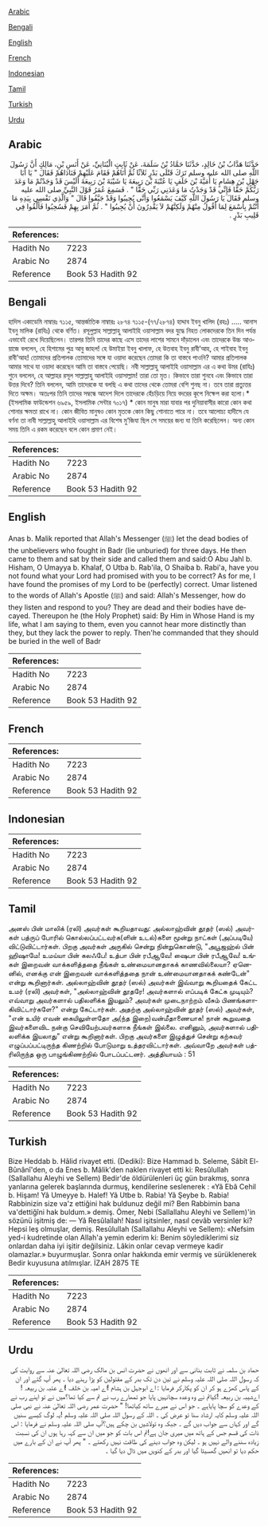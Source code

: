 [Arabic](#arabic)

[Bengali](#bengali)

[English](#english)

[French](#french)

[Indonesian](#indonesian)

[Tamil](#tamil)

[Turkish](#turkish)

[Urdu](#urdu)

## Arabic


<div dir="rtl" lang="ar" style={{fontSize:'larger',backgroundColor:'#f8f9fa',padding:20}}>
حَدَّثَنَا هَدَّابُ بْنُ خَالِدٍ، حَدَّثَنَا حَمَّادُ بْنُ سَلَمَةَ، عَنْ ثَابِتٍ الْبُنَانِيِّ، عَنْ أَنَسِ بْنِ، مَالِكٍ أَنَّ رَسُولَ اللَّهِ صلى الله عليه وسلم تَرَكَ قَتْلَى بَدْرٍ ثَلاَثًا ثُمَّ أَتَاهُمْ فَقَامَ عَلَيْهِمْ فَنَادَاهُمْ فَقَالَ ‏"‏ يَا أَبَا جَهْلِ بْنَ هِشَامٍ يَا أُمَيَّةَ بْنَ خَلَفٍ يَا عُتْبَةَ بْنَ رَبِيعَةَ يَا شَيْبَةَ بْنَ رَبِيعَةَ أَلَيْسَ قَدْ وَجَدْتُمْ مَا وَعَدَ رَبُّكُمْ حَقًّا فَإِنِّي قَدْ وَجَدْتُ مَا وَعَدَنِي رَبِّي حَقًّا ‏"‏ ‏.‏ فَسَمِعَ عُمَرُ قَوْلَ النَّبِيِّ صلى الله عليه وسلم فَقَالَ يَا رَسُولَ اللَّهِ كَيْفَ يَسْمَعُوا وَأَنَّى يُجِيبُوا وَقَدْ جَيَّفُوا قَالَ ‏"‏ وَالَّذِي نَفْسِي بِيَدِهِ مَا أَنْتُمْ بِأَسْمَعَ لِمَا أَقُولُ مِنْهُمْ وَلَكِنَّهُمْ لاَ يَقْدِرُونَ أَنْ يُجِيبُوا ‏"‏ ‏.‏ ثُمَّ أَمَرَ بِهِمْ فَسُحِبُوا فَأُلْقُوا فِي قَلِيبِ بَدْرٍ ‏.‏
</div>
<div style={{backgroundColor:'#f8f9fa',padding:20, marginBottom: 10}}><table> <thead> <tr> <th>References:</th> <th></th> </tr> </thead> <tbody><tr><td>Hadith No</td><td>7223</td></tr><tr><td>Arabic No</td><td>2874</td></tr><tr><td>Reference</td><td>Book 53 Hadith 92</td></tr></tbody></table></div>

## Bengali


<div dir="ltr" lang="bn" style={{fontSize:'larger',backgroundColor:'#f8f9fa',padding:20}}>
হাদিস একাডেমি নাম্বারঃ ৭১১৫, আন্তর্জাতিক নাম্বারঃ ২৮৭৪ ৭১১৫-(৭৭/২৮৭৪) হাদ্দাব ইবনু খালিদ (রহঃ) ..... আনাস ইবনু মালিক (রাযিঃ) থেকে বর্ণিত। রসূলুল্লাহ সাল্লাল্লাহু আলাইহি ওয়াসাল্লাম বদর যুদ্ধে নিহত লোকদেরকে তিন দিন পর্যন্ত এভাবেই রেখে দিয়েছিলেন। তারপর তিনি তাদের কাছে এসে তাদের লাশের সামনে দাঁড়ালেন এবং তাদেরকে উচ্চ আওয়াজে বললেন, হে হিশামের পুত্র আবু জাহল! হে উমাইয়া ইবনু খালাফ, হে উতবাহ ইবনু রাবী’আহ, হে শাইবাহ ইবনু রাবী’আহ! তোমাদের প্রতিপালক তোমাদের সঙ্গে যা ওয়াদা করেছেন তোমরা কি তা বাস্তবে পাওনি? আমার প্রতিপালক আমার সাথে যা ওয়াদা করেছেন আমি তা বাস্তবে পেয়েছি। নবী সাল্লাল্লাহু আলাইহি ওয়াসাল্লাম এর এ কথা উমর (রাযিঃ) শুনে বললেন, হে আল্লাহর রসূল সাল্লাল্লাহু আলাইহি ওয়াসাল্লাম! তারা তো মৃত। কিভাবে তারা শুনবে এবং কিভাবে তারা উত্তর দিবে? তিনি বললেন, আমি তাদেরকে যা বলছি এ কথা তাদের থেকে তোমরা বেশি শুনছ না। তবে তারা প্রত্যুত্তর দিতে অক্ষম। অতঃপর তিনি তাদের সম্বন্ধে আদেশ দিলে তাদেরকে হেঁচড়িয়ে নিয়ে বদরের কূপে নিক্ষেপ করা হলো।* (ইসলামিক ফাউন্ডেশন ৬৯৫৯, ইসলামিক সেন্টার ৭০১৭) * কোন মানুষ মারা যাবার পর দুনিয়াবাসীর কারো কোন কথা শোনার ক্ষমতা রাখে না। কোন জীবিত মানুষও কোন মৃতকে কোন কিছু শোনাতে পারে না। তবে আলোচ্য হাদীসে যে বর্ণনা তা নাবী সাল্লাল্লাহু আলাইহি ওয়াসাল্লাম এর বিশেষ মু’জিযা ছিল সে সময়ের জন্য যা তিনি করেছিলেন। অন্য কোন সময় তিনি এ রকম করেছেন বলে কোন প্রমাণ নেই।
</div>
<div style={{backgroundColor:'#f8f9fa',padding:20, marginBottom: 10}}><table> <thead> <tr> <th>References:</th> <th></th> </tr> </thead> <tbody><tr><td>Hadith No</td><td>7223</td></tr><tr><td>Arabic No</td><td>2874</td></tr><tr><td>Reference</td><td>Book 53 Hadith 92</td></tr></tbody></table></div>

## English


<div dir="ltr" lang="en" style={{fontSize:'larger',backgroundColor:'#f8f9fa',padding:20}}>
Anas b. Malik reported that Allah's Messenger (ﷺ) let the dead bodies of the unbelievers who fought in Badr (lie unburied) for three days. He then came to them and sat by their side and called them and said:O Abu Jahl b. Hisham, O Umayya b. Khalaf, O Utba b. Rab'ila, O Shaiba b. Rabi'a, have you not found what your Lord had promised with you to be correct? As for me, I have found the promises of my Lord to be (perfectly) correct. Umar listened to the words of Allah's Apostle (ﷺ) and said: Allah's Messenger, how do they listen and respond to you? They are dead and their bodies have decayed. Thereupon he (the Holy Prophet) said: By Him in Whose Hand is my life, what I am saying to them, even you cannot hear more distinctly than they, but they lack the power to reply. Then'he commanded that they should be buried in the well of Badr
</div>
<div style={{backgroundColor:'#f8f9fa',padding:20, marginBottom: 10}}><table> <thead> <tr> <th>References:</th> <th></th> </tr> </thead> <tbody><tr><td>Hadith No</td><td>7223</td></tr><tr><td>Arabic No</td><td>2874</td></tr><tr><td>Reference</td><td>Book 53 Hadith 92</td></tr></tbody></table></div>

## French


<div dir="ltr" lang="fr" style={{fontSize:'larger',backgroundColor:'#f8f9fa',padding:20}}>

</div>
<div style={{backgroundColor:'#f8f9fa',padding:20, marginBottom: 10}}><table> <thead> <tr> <th>References:</th> <th></th> </tr> </thead> <tbody><tr><td>Hadith No</td><td>7223</td></tr><tr><td>Arabic No</td><td>2874</td></tr><tr><td>Reference</td><td>Book 53 Hadith 92</td></tr></tbody></table></div>

## Indonesian


<div dir="ltr" lang="id" style={{fontSize:'larger',backgroundColor:'#f8f9fa',padding:20}}>

</div>
<div style={{backgroundColor:'#f8f9fa',padding:20, marginBottom: 10}}><table> <thead> <tr> <th>References:</th> <th></th> </tr> </thead> <tbody><tr><td>Hadith No</td><td>7223</td></tr><tr><td>Arabic No</td><td>2874</td></tr><tr><td>Reference</td><td>Book 53 Hadith 92</td></tr></tbody></table></div>

## Tamil


<div dir="ltr" lang="ta" style={{fontSize:'larger',backgroundColor:'#f8f9fa',padding:20}}>
அனஸ் பின் மாலிக் (ரலி) அவர்கள் கூறியதாவது: அல்லாஹ்வின் தூதர் (ஸல்) அவர்கள் பத்ருப் போரில் கொல்லப்பட்டவர்க(ளின் உடல்)களை மூன்று நாட்கள் (அப்படியே) விட்டுவிட்டார்கள். பிறகு அவர்கள் அருகில் சென்று நின்றுகொண்டு, "அபூஜஹ்ல் பின் ஹிஷாமே! உமய்யா பின் கலஃபே! உத்பா பின் ரபீஆவே! ஷைபா பின் ரபீஆவே! உங்கள் இறைவன் வாக்களித்ததை நீங்கள் உண்மையானதாகக் காணவில்லையா? ஏனெனில், எனக்கு என் இறைவன் வாக்களித்ததை நான் உண்மையானதாகக் கண்டேன்" என்று கூறினார்கள். அல்லாஹ்வின் தூதர் (ஸல்) அவர்கள் இவ்வாறு கூறியதைக் கேட்ட உமர் (ரலி) அவர்கள், "அல்லாஹ்வின் தூதரே! அவர்களால் எப்படிக் கேட்க முடியும்? எவ்வாறு அவர்களால் பதிலளிக்க இயலும்? அவர்கள் முடைநாற்றம் வீசும் பிணங்களாகிவிட்டார்களே?" என்று கேட்டார்கள். அதற்கு அல்லாஹ்வின் தூதர் (ஸல்) அவர்கள், "என் உயிர் எவன் கையிலுள்ளதோ அ(ந்த இறை)வன்மீதாணையாக! நான் கூறுவதை இவர்களைவிட நன்கு செவியேற்பவர்களாக நீங்கள் இல்லை. எனினும், அவர்களால் பதிலளிக்க இயலாது" என்று கூறினார்கள். பிறகு அவர்களை இழுத்துச் சென்று கற்சுவர் எழுப்பப்பட்டிருந்த கிணற்றில் போடுமாறு உத்தரவிட்டார்கள். அவ்வாறே அவர்கள் பத்ரிலிருந்த ஒரு பாழுங்கிணற்றில் போடப்பட்டனர். அத்தியாயம் : 51
</div>
<div style={{backgroundColor:'#f8f9fa',padding:20, marginBottom: 10}}><table> <thead> <tr> <th>References:</th> <th></th> </tr> </thead> <tbody><tr><td>Hadith No</td><td>7223</td></tr><tr><td>Arabic No</td><td>2874</td></tr><tr><td>Reference</td><td>Book 53 Hadith 92</td></tr></tbody></table></div>

## Turkish


<div dir="ltr" lang="tr" style={{fontSize:'larger',backgroundColor:'#f8f9fa',padding:20}}>
Bize Heddab b. Hâlid rivayet etti. (Dediki): Bize Hammad b. Seleme, Sâbît El-Bûnânî'den, o da Enes b. Mâlik'den naklen rivayet etti ki: Resûlullah (Sallallahu Aleyhi ve Sellem) Bedir'de öldürülenleri üç gün bırakmış, sonra yanlarına gelerek başlarında durmuş, kendilerine seslenerek : «Yâ Ebâ Cehil b. Hişam! Yâ Umeyye b. Halef! Yâ Utbe b. Rabia! Yâ Şeybe b. Rabia! Rabbinizin size va'z ettiğini hak buldunuz değil mi? Ben Rabbimin bana va'dettiğîni hak buldum.» demiş. Ömer, Nebi (Sallallahu Aleyhi ve Sellem)'in sözünü işitmiş de: — Yâ Resûlallah! Nasıl işitsinler, nasıl cevâb versinler ki? Hepsi leş olmuşlar, demiş. Resûlullah (Sallallahu Aleyhi ve Sellem): «Nefsim yed-i kudretinde olan Allah'a yemin ederim ki: Benim söylediklerimi siz onlardan daha iyi işitir değilsiniz. Lâkin onlar cevap vermeye kadir olamazlar.» buyurmuşlar. Sonra onlar hakkında emir vermiş ve sürüklenerek Bedir kuyusuna atılmışlar. İZAH 2875 TE
</div>
<div style={{backgroundColor:'#f8f9fa',padding:20, marginBottom: 10}}><table> <thead> <tr> <th>References:</th> <th></th> </tr> </thead> <tbody><tr><td>Hadith No</td><td>7223</td></tr><tr><td>Arabic No</td><td>2874</td></tr><tr><td>Reference</td><td>Book 53 Hadith 92</td></tr></tbody></table></div>

## Urdu


<div dir="rtl" lang="ur" style={{fontSize:'larger',backgroundColor:'#f8f9fa',padding:20}}>
حماد بن سلمہ نے ثابت بنانی سے اور انھوں نے حضرت انس بن مالک رضی اللہ تعالیٰ عنہ سے روایت کی کہ رسول اللہ صلی اللہ علیہ وسلم نے تین دن تک بدر کے مقتولین کو پڑا رہنے دیا ۔ پھر آپ گئے اور ان کے پاس کھڑے ہو کر ان کو پکارکر فرمایا : اے ابوجہل بن ہشام !اے امیہ بن خلف !اے عتبہ بن ربیعہ !اےشیبہ بن ربیعہ !کیاتم نے وہ وعدہ سچانہیں پایا جو تمھارے رب نے تم سے کیا تھا؟میں نے تو اپنے رب نے کے وعدے کو سچا پایاہے ۔ جو اس نے میرے ساتھ کیاتھا! " حضرت عمر رضی اللہ تعالیٰ عنہ نے نبی صلی اللہ علیہ وسلم کایہ ارشاد سنا تو عرض کی ۔ اللہ کے رسول اللہ صلی اللہ علیہ وسلم !یہ لوگ کیسے سنیں گے اور کہاں سے جواب دیں گے ۔ جبکہ وہ تولاشیں بن چکے ہیں؟آپ صلی اللہ علیہ وسلم نے فرمایا : اس ذات کی قسم جس کے ہاتھ میں میری جان ہے!تم اس بات کو جو میں ان سے کہہ رہا ہوں ان کی نسبت زیادہ سننے والے نہیں ہو ۔ لیکن وہ جواب دینے کی طاقت نہیں رکھتے ۔ " پھر آپ نے ان کے بارے میں حکم دیا تو انھیں گھسیٹا گیا اور بدر کے کنویں میں ڈال دیا گیا ۔
</div>
<div style={{backgroundColor:'#f8f9fa',padding:20, marginBottom: 10}}><table> <thead> <tr> <th>References:</th> <th></th> </tr> </thead> <tbody><tr><td>Hadith No</td><td>7223</td></tr><tr><td>Arabic No</td><td>2874</td></tr><tr><td>Reference</td><td>Book 53 Hadith 92</td></tr></tbody></table></div>